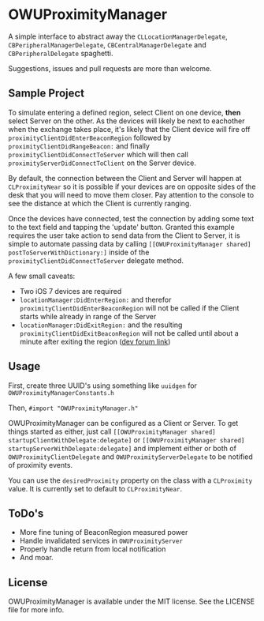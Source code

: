# OWUProximityManager

A simple interface to abstract away the `CLLocationManagerDelegate`, `CBPeripheralManagerDelegate`, `CBCentralManagerDelegate` and `CBPeripheralDelegate` spaghetti.

Suggestions, issues and pull requests are more than welcome.

## Sample Project

To simulate entering a defined region, select Client on one device, **then** select Server on the other. As the devices will likely be next to eachother when the exchange takes place, it's likely that the Client device will fire off `proximityClientDidEnterBeaconRegion` followed by `proximityClientDidRangeBeacon:` and finally `proximityClientDidConnectToServer` which will then call `proximityServerDidConnectToClient` on the Server device.

By default, the connection between the Client and Server will happen at `CLProximityNear` so it is possible if your devices are on opposite sides of the desk that you will need to move them closer. Pay attention to the console to see the distance at which the Client is currently ranging.

Once the devices have connected, test the connection by adding some text to the text field and tapping the 'update' button. Granted this example requires the user take action to send data from the Client to Server, it is simple to automate passing data by calling `[[OWUProximityManager shared] postToServerWithDictionary:]` inside of the `proximityClientDidConnectToServer` delegate method.

A few small caveats:
- Two iOS 7 devices are required
- `locationManager:DidEnterRegion:` and therefor `proximityClientDidEnterBeaconRegion` will not be called if the Client starts while already in range of the Server
- `locationManager:DidExitRegion:` and the resulting `proximityClientDidExitBeaconRegion` will not be called until about a minute after exiting the region ([dev forum link](https://devforums.apple.com/message/898335#898335))

## Usage

First, create three UUID's using something like `uuidgen` for `OWUProximityManagerConstants.h`

Then, `#import "OWUProximityManager.h"`

OWUProximityManager can be configured as a Client or Server. To get things started as either, just call `[[OWUProximityManager shared] startupClientWithDelegate:delegate]` or `[[OWUProximityManager shared] startupServerWithDelegate:delegate]` and implement either or both of `OWUProximityClientDelegate` and `OWUProximityServerDelegate` to be notified of proximity events.

You can use the `desiredProximity` property on the class with a `CLProximity` value. It is currently set to default to `CLProximityNear`.

## ToDo's
- More fine tuning of BeaconRegion measured power
- Handle invalidated services in `OWUProximityServer`
- Properly handle return from local notification
- And moar.

## License
OWUProximityManager is available under the MIT license. See the LICENSE file for more info.
